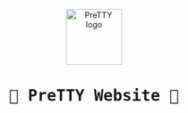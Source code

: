 
<div align="center">

<img src=".static/icons/pretty.png" width="100px" alt="PreTTY logo">

# <samp>💠 PreTTY Website 🌟</samp>

</div>